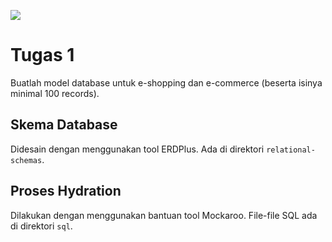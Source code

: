 ![](https://imgs.xkcd.com/comics/exploits_of_a_mom.png)

# Tugas 1

Buatlah model database untuk e-shopping dan e-commerce (beserta isinya minimal
100 records).

## Skema Database

Didesain dengan menggunakan tool ERDPlus. Ada di direktori `relational-schemas`.

## Proses Hydration

Dilakukan dengan menggunakan bantuan tool Mockaroo. File-file SQL ada di
direktori `sql`.
